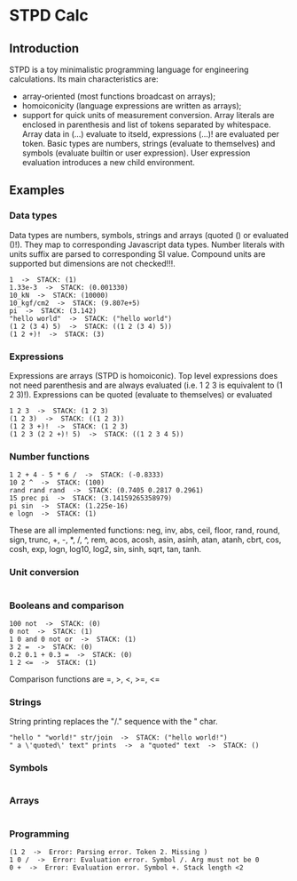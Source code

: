 # STPD Calc
## Introduction
STPD is a toy minimalistic programming language for engineering calculations. Its main characteristics are: 
- array-oriented (most functions broadcast on arrays);
- homoiconicity (language expressions are written as arrays);
- support for quick units of measurement conversion.
Array literals are enclosed in parenthesis and list of tokens separated by whitespace. Array data in (...) evaluate to itseld, expressions (...)! are evaluated per token.
Basic types are numbers, strings (evaluate to themselves) and symbols (evaluate builtin or user expression). User expression evaluation introduces a new child environment.

## Examples
### Data types
Data types are numbers, symbols, strings and arrays (quoted () or evaluated ()!). They map to corresponding Javascript data types.
Number literals with units suffix are parsed to corresponding SI value. Compound units are supported but dimensions are not checked!!!. 
```
1  ->  STACK: (1)
1.33e-3  ->  STACK: (0.001330)
10_kN  ->  STACK: (10000)
10_kgf/cm2  ->  STACK: (9.807e+5)
pi  ->  STACK: (3.142)
"hello world"  ->  STACK: ("hello world")
(1 2 (3 4) 5)  ->  STACK: ((1 2 (3 4) 5))
(1 2 +)!  ->  STACK: (3)
```
### Expressions
Expressions are arrays (STPD is homoiconic). Top level expressions does not need parenthesis and are always evaluated (i.e. 1 2 3 is equivalent to (1 2 3)!). Expressions can be quoted (evaluate to themselves) or evaluated
```
1 2 3  ->  STACK: (1 2 3)
(1 2 3)  ->  STACK: ((1 2 3))
(1 2 3 +)!  ->  STACK: (1 2 3)
(1 2 3 (2 2 +)! 5)  ->  STACK: ((1 2 3 4 5))
```
### Number functions
```
1 2 + 4 - 5 * 6 /  ->  STACK: (-0.8333)
10 2 ^  ->  STACK: (100)
rand rand rand  ->  STACK: (0.7405 0.2817 0.2961)
15 prec pi  ->  STACK: (3.14159265358979)
pi sin  ->  STACK: (1.225e-16)
e logn  ->  STACK: (1)
```
These are all implemented functions: neg, inv, abs, ceil, floor, rand, round, sign, trunc, +, -, *, /, ^, rem, acos, acosh, asin, asinh, atan, atanh, cbrt, cos, cosh, exp, logn, log10, log2, sin, sinh, sqrt, tan, tanh.
### Unit conversion
```
```
### Booleans and comparison
```
100 not  ->  STACK: (0)
0 not  ->  STACK: (1)
1 0 and 0 not or  ->  STACK: (1)
3 2 =  ->  STACK: (0)
0.2 0.1 + 0.3 =  ->  STACK: (0)
1 2 <=  ->  STACK: (1)
```
Comparison functions are =, >, <, >=, <=
### Strings
String printing replaces the "/." sequence with the " char.
```
"hello " "world!" str/join  ->  STACK: ("hello world!")
" a \'quoted\' text" prints  ->  a "quoted" text  ->  STACK: ()
```
### Symbols
```
```
### Arrays
```
```
### Programming
```
(1 2  ->  Error: Parsing error. Token 2. Missing )
1 0 /  ->  Error: Evaluation error. Symbol /. Arg must not be 0
0 +  ->  Error: Evaluation error. Symbol +. Stack length <2
```
